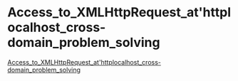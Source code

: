 # Access_to_XMLHttpRequest_at'httplocalhost_cross-domain_problem_solving
[Access_to_XMLHttpRequest_at'httplocalhost_cross-domain_problem_solving](https://aiwithcloud.com/2022/09/14/access_to_xmlhttprequest_athttplocalhost_cross_domain_problem_solving/)